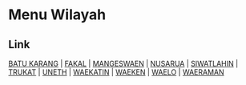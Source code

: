 # Menu Wilayah

## Link

[BATU KARANG](https://github.com/gigit-pemilu/pemilu-2024-81-maluku/tree/main/pileg-dpr/hitung-suara/sub/81-maluku/sub/09-buru-selatan/sub/06-fena-fafan/sub/2011-batu-karang)
 | 
[FAKAL](https://github.com/gigit-pemilu/pemilu-2024-81-maluku/tree/main/pileg-dpr/hitung-suara/sub/81-maluku/sub/09-buru-selatan/sub/06-fena-fafan/sub/2004-fakal)
 | 
[MANGESWAEN](https://github.com/gigit-pemilu/pemilu-2024-81-maluku/tree/main/pileg-dpr/hitung-suara/sub/81-maluku/sub/09-buru-selatan/sub/06-fena-fafan/sub/2002-mangeswaen)
 | 
[NUSARUA](https://github.com/gigit-pemilu/pemilu-2024-81-maluku/tree/main/pileg-dpr/hitung-suara/sub/81-maluku/sub/09-buru-selatan/sub/06-fena-fafan/sub/2001-nusarua)
 | 
[SIWATLAHIN](https://github.com/gigit-pemilu/pemilu-2024-81-maluku/tree/main/pileg-dpr/hitung-suara/sub/81-maluku/sub/09-buru-selatan/sub/06-fena-fafan/sub/2008-siwatlahin)
 | 
[TRUKAT](https://github.com/gigit-pemilu/pemilu-2024-81-maluku/tree/main/pileg-dpr/hitung-suara/sub/81-maluku/sub/09-buru-selatan/sub/06-fena-fafan/sub/2009-trukat)
 | 
[UNETH](https://github.com/gigit-pemilu/pemilu-2024-81-maluku/tree/main/pileg-dpr/hitung-suara/sub/81-maluku/sub/09-buru-selatan/sub/06-fena-fafan/sub/2005-uneth)
 | 
[WAEKATIN](https://github.com/gigit-pemilu/pemilu-2024-81-maluku/tree/main/pileg-dpr/hitung-suara/sub/81-maluku/sub/09-buru-selatan/sub/06-fena-fafan/sub/2003-waekatin)
 | 
[WAEKEN](https://github.com/gigit-pemilu/pemilu-2024-81-maluku/tree/main/pileg-dpr/hitung-suara/sub/81-maluku/sub/09-buru-selatan/sub/06-fena-fafan/sub/2010-waeken)
 | 
[WAELO](https://github.com/gigit-pemilu/pemilu-2024-81-maluku/tree/main/pileg-dpr/hitung-suara/sub/81-maluku/sub/09-buru-selatan/sub/06-fena-fafan/sub/2007-waelo)
 | 
[WAERAMAN](https://github.com/gigit-pemilu/pemilu-2024-81-maluku/tree/main/pileg-dpr/hitung-suara/sub/81-maluku/sub/09-buru-selatan/sub/06-fena-fafan/sub/2006-waeraman)

